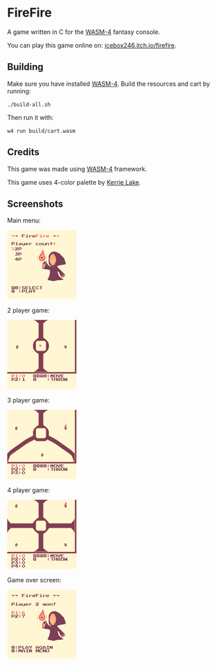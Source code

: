 # FireFire

A game written in C for the [WASM-4](https://wasm4.org) fantasy console.

You can play this game online on: [icebox246.itch.io/firefire](https://icebox246.itch.io/firefire).

## Building

Make sure you have installed [WASM-4](https://wasm4.org/docs/getting-started/setup).
Build the resources and cart by running:

```shell
./build-all.sh
```

Then run it with:

```shell
w4 run build/cart.wasm
```

## Credits

This game was made using [WASM-4](https://wasm4.org) framework.

This game uses 4-color palette by [Kerrie Lake](https://lospec.com/palette-list/ice-cream-gb).

## Screenshots

Main menu:

![menu](screenshots/menu.png)

2 player game:

![2p](screenshots/2p.png)

3 player game:

![3p](screenshots/3p.png)

4 player game:

![4p](screenshots/4p.png)

Game over screen:

![gameover](screenshots/gameover.png)

